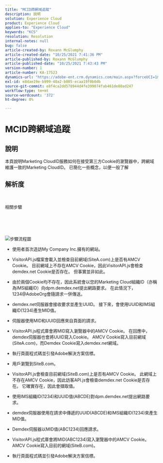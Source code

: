 ```yaml
---
title: "MCID跨網域追蹤"
description: 說明
solution: Experience Cloud
product: Experience Cloud
applies-to: "Experience Cloud"
keywords: "KCS"
resolution: Resolution
internal-notes: null
bug: false
article-created-by: Roxann McGlumphy
article-created-date: "10/25/2021 7:41:36 PM"
article-published-by: Roxann McGlumphy
article-published-date: "10/25/2021 7:43:43 PM"
version-number: 1
article-number: KA-17523
dynamics-url: "https://adobe-ent.crm.dynamics.com/main.aspx?forceUCI=1&pagetype=entityrecord&etn=knowledgearticle&id=28dfc18c-cb35-ec11-b6e6-000d3a3485ea"
exl-id: e8dae19e-b999-40a2-b005-ecaa19f0b0db
source-git-commit: e8f4ca2dd578944d4fe399074fab461de88ad247
workflow-type: tm+mt
source-wordcount: '372'
ht-degree: 0%

---
```


# MCID跨網域追蹤

## 說明

本頁說明Marketing CloudID服務如何在接受第三方Cookie的瀏覽器中，跨網域維護一致的Marketing CloudID。 已簡化一些概念，以便一般了解

## 解析度

<br><br>相關步驟<br><br><br><br><br><br>![步驟流程圖](https://helpx.adobe.com/marketing-cloud-core/kb/MCID/CrossDomain/jcr%3acontent/main-pars/image.img.png/MCID%20Cross%20Domain.png "步驟流程圖")
- 使用者首次造訪My Company Inc.擁有的網站。


- VisitorAPI.js檔案會載入並檢查目前網域(SiteA.com)上是否有AMCV Cookie。 目前網域上不存在AMCV Cookie，因此VisitorAPI.js會檢查demdex.net Cookie是否存在。 但事實並非如此。


- 由於兩個Cookie均不存在，因此系統會以您的Marketing Cloud組織ID（亦稱為IMS組織ID）向dpm.demdex.net提出網路要求。 在此情況下，1234@AdobeOrg會隨請求一併傳送。


- demdex.net伺服器會接收要求並產生UUID。 接下來，會使用UUID和IMS組織ID(1234)產生MID值。


- 伺服器使用MID和UUID回應來自頁面的請求。


- VisitorAPI.js程式庫會將MID寫入瀏覽器中的AMCV Cookie。 在回應中，demdex伺服器也會將UUID寫入Cookie。 AMCV Cookie寫入目前網域(SiteA.com)，而Demdex Cookie寫入demdex.net網域。


- 執行頁面程式碼並引發Adobe解決方案信標。


- 用戶瀏覽到SiteB.com。


- VisitorAPI.js會檢查目前網域(SiteB.com)上是否有AMCV Cookie。 此網域上不存在AMCV Cookie，因此訪客API.js會檢查demdex.net Cookie是否存在。 它確實存在，因此會擷取值。


- 使用IMS組織ID(1234)和UUID值(ABCDE)對dpm.demdex.net提出網路要求。


- demdex伺服器使用在請求中傳遞的UUID(ABCDE)和IMS組織ID(1234)來產生MID值。


- Demdex伺服器以MID值(ABC1234)回應請求。


- VisitorAPI.js程式庫會將MID(ABC1234)寫入瀏覽器中的AMCV Cookie。 AMCV Cookie寫入目前的網域(SiteB.com)。


- 執行頁面程式碼並引發Adobe解決方案信標。
